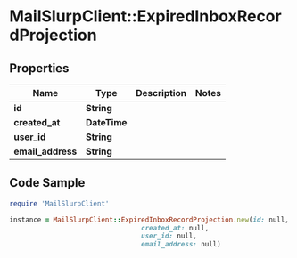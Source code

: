 # MailSlurpClient::ExpiredInboxRecordProjection

## Properties

Name | Type | Description | Notes
------------ | ------------- | ------------- | -------------
**id** | **String** |  | 
**created_at** | **DateTime** |  | 
**user_id** | **String** |  | 
**email_address** | **String** |  | 

## Code Sample

```ruby
require 'MailSlurpClient'

instance = MailSlurpClient::ExpiredInboxRecordProjection.new(id: null,
                                 created_at: null,
                                 user_id: null,
                                 email_address: null)
```


